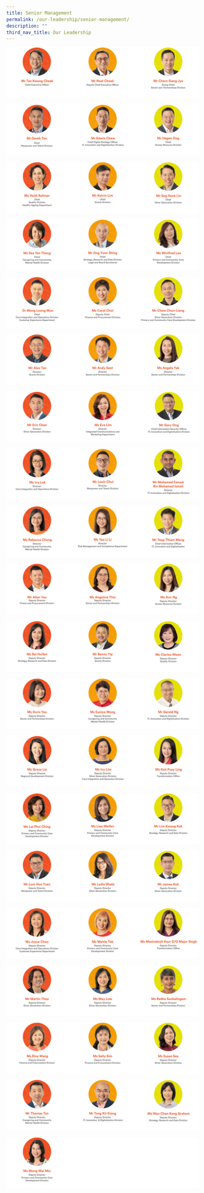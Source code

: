 ```yaml
---
title: Senior Management
permalink: /our-leadership/senior-management/
description: ""
third_nav_title: Our Leadership
---
```

![](/images/aic_sm_layout_2023_r3_1.png)

![](/images/aic_sm_layout_2023_r3_2.png)

![](/images/aic_sm_layout_2023_r3_3.png)

![](/images/aic_sm_layout_2023_r3_4.png)

![](/images/aic_sm_layout_2023_r3_5.png)

![](/images/aic_sm_layout_2023_r3_6.png)

![](/images/aic_sm_layout_2023_r3_7.png)

![](/images/aic_sm_layout_2023_r3_8.png)

![](/images/aic_sm_layout_2023_r3_9.png)

![](/images/aic_sm_layout_2023_r3_10.png)

![](/images/aic_sm_layout_2023_r3_11.png)

![](/images/aic_sm_layout_2023_r3_12.png)

![](/images/aic_sm_layout_2023_r3_13.png)

![](/images/aic_sm_layout_2023_r3_14.png)

![](/images/aic_sm_layout_2023_r3_15.png)

![](/images/aic_sm_layout_2023_r3_16.png)

![](/images/aic_sm_layout_2023_r3_17.png)

![](/images/aic_sm_layout_2023_r3_18.png)

![](/images/aic_sm_layout_2023_r3_19.png)

![](/images/aic_sm_layout_2023_r3_20.png)